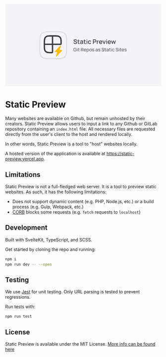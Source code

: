 <p align="center">
  <img src="https://raw.githubusercontent.com/SirajChokshi/static-preview/main/static/og.png" alt="Static Preview OG"/>
</p>

# Static Preview

Many websites are available on Github, but remain unhosted by their creators. Static Preview allows users to input a link to any Github or GitLab repository containing an `index.html` file. All necessary files are requested directly from the user's client to the host and rendered locally.

In other words, Static Preview is a tool to "host" websites locally.

A hosted version of the application is available at https://static-preview.vercel.app.

## Limitations

Static Preview is not a full-fledged web server. It is a tool to preview static websites. As such, it has the following limitations:

- Does not support dynamic content (e.g. PHP, Node.js, etc.) or a build process (e.g. Gulp, Webpack, etc.)
- [CORB](https://chromium.googlesource.com/chromium/src/+/master/services/network/cross_origin_read_blocking_explainer.md) blocks some requests (e.g. `fetch` requests to `localhost`)

## Development

Built with SvelteKit, TypeScript, and SCSS.

Get started by cloning the repo and running:

```sh
npm i
npm run dev -- --open
```

## Testing

We use [Jest](https://jestjs.io/) for unit testing. Only URL parsing is tested to prevent regressions.

Run tests with:

```sh
npm run test
```

## License

Static Preview is available under the MIT License. [More info can be found here](./LICENSE)
